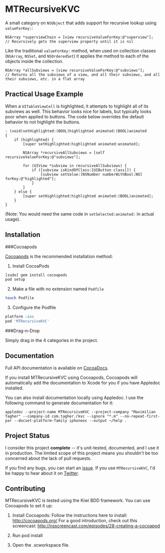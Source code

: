 MTRecursiveKVC
==============

A small category on `NSObject` that adds support for recursive lookup using `valueForKey:`:
```objc
NSArray *superviewChain = [view recursiveValueForKey:@"superview"]; 
// Recursively gets the superview property until it is nil 
```


Like the traditional `valueForKey:` method, when used on collection classes (`NSArray`, `NSSet`, and `NSOrderedSet`) it applies the method to each of the objects inside the collection.
```objc
NSArray *allSubviews = [view recursiveValueForKey:@"subviews"]; 
// Returns all the subviews of a view, and all their subviews, and all their subviews, etc. in a flat array
```
    
Practical Usage Example
-------------

When a `UITableViewCell` is highlighted, it attempts to highlight all of its subviews as well. This behavior looks nice for labels, but typically looks poor when applied to buttons. The code below overrides the default behavior to not highlight the buttons.

```objc
- (void)setHighlighted:(BOOL)highlighted animated:(BOOL)animated
{
    if (highlighted) {
        [super setHighlighted:highlighted animated:animated];
        
        NSArray *recursiveAllSubviews = [self recursiveValueForKey:@"subviews"];
        
        for (UIView *subview in recursiveAllSubviews) {
            if ([subview isKindOfClass:[UIButton class]]) {
                [subview setValue:[NSNumber numberWithBool:NO] forKey:@"highlighted"];
            }
        }
    } else {
        [super setHighlighted:highlighted animated:(BOOL)animated];
    }
}
```
(Note: You would need the same code in `setSelected:animated:` in actual usage).

Installation
-------------

###Cocoapods

[Cocoapods](http://cocoapods.org/) is the recommended installation method:

1. Install CocoaPods
```sh
[sudo] gem install cocoapods
pod setup
```

2. Make a file with no extension named `Podfile`
```sh
touch Podfile
```

3. Configure the Podfile
```ruby
platform :ios
pod 'MTRecursiveKVC'
```

###Drag-n-Drop

Simply drag in the 4 categories in the project.

Documentation
-------------

Full API documentation is available on [CocoaDocs](http://cocoadocs.org/docsets/MTRecursiveKVC/).

If you install MTRecursiveKVC using Cocoapods, Cocoapods will automatically add the documentation to Xcode for you if you have Appledoc installed.

You can also install documentation locally using Appledoc. I use the following command to generate documentation for it:

    appledoc --project-name MTRecursiveKVC --project-company "Maximilian Tagher" --company-id com.tagher.rkvc --ignore "*.m" --no-repeat-first-par --docset-platform-family iphoneos --output ~/help .


Project Status
-------------

I consider this project **complete** -- it's unit-tested, documented, and I use it in production. The limited scope of this project means you shouldn't be too concerned about the lack of pull requests.

If you find any bugs, you can start an [issue](https://github.com/MaxGabriel/MTRecursiveKVC/issues). If you use `MTRecursiveKVC`, I'd be happy to hear about it on [Twitter](https://twitter.com/MaxTagher).


Contributing
------------

MTRecursiveKVC is tested using the Kiwi BDD framework. You can use Cocoapods to set it up:

1. Install Cocoapods: Follow the instructions here to install: http://cocoapods.org/ For a good introduction, check out this screencast: http://nsscreencast.com/episodes/28-creating-a-cocoapod

2. Run pod install

3. Open the .xcworkspace file.
